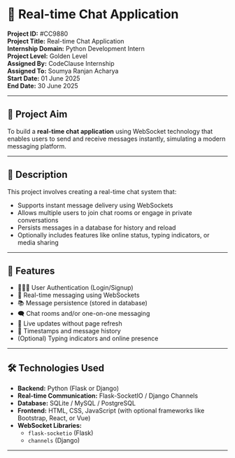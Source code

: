 # 💬 Real-time Chat Application

**Project ID:** #CC9880  
**Project Title:** Real-time Chat Application  
**Internship Domain:** Python Development Intern  
**Project Level:** Golden Level  
**Assigned By:** CodeClause Internship  
**Assigned To:** Soumya Ranjan Acharya  
**Start Date:** 01 June 2025  
**End Date:** 30 June 2025  

---

## 🎯 Project Aim

To build a **real-time chat application** using WebSocket technology that enables users to send and receive messages instantly, simulating a modern messaging platform.

---

## 📖 Description

This project involves creating a real-time chat system that:

- Supports instant message delivery using WebSockets
- Allows multiple users to join chat rooms or engage in private conversations
- Persists messages in a database for history and reload
- Optionally includes features like online status, typing indicators, or media sharing

---

## 🚀 Features

- 🧑‍🤝‍🧑 User Authentication (Login/Signup)
- 💬 Real-time messaging using WebSockets
- 📚 Message persistence (stored in database)
- 🗨️ Chat rooms and/or one-on-one messaging
- 🔄 Live updates without page refresh
- 📅 Timestamps and message history
- (Optional) Typing indicators and online presence

---

## 🛠️ Technologies Used

- **Backend:** Python (Flask or Django)
- **Real-time Communication:** Flask-SocketIO / Django Channels
- **Database:** SQLite / MySQL / PostgreSQL
- **Frontend:** HTML, CSS, JavaScript (with optional frameworks like Bootstrap, React, or Vue)
- **WebSocket Libraries:**
  - `flask-socketio` (Flask)
  - `channels` (Django)

---

